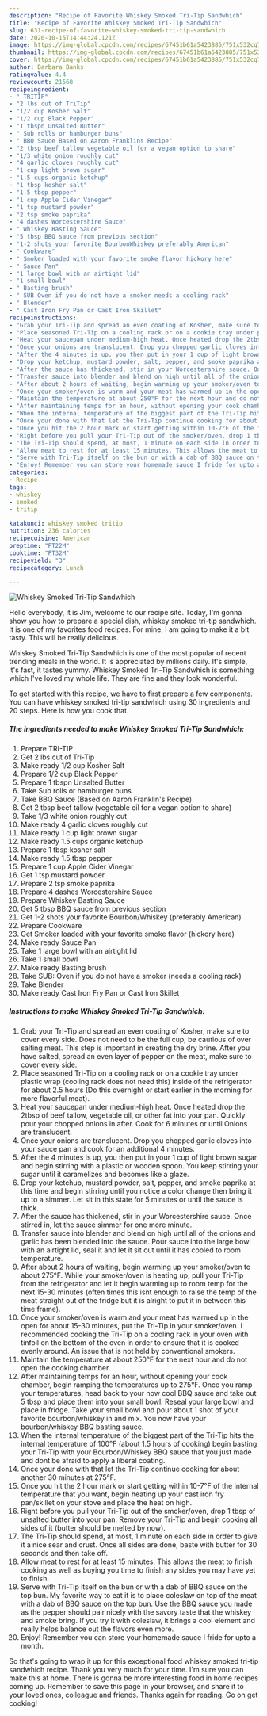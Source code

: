 ```yaml
---
description: "Recipe of Favorite Whiskey Smoked Tri-Tip Sandwhich"
title: "Recipe of Favorite Whiskey Smoked Tri-Tip Sandwhich"
slug: 631-recipe-of-favorite-whiskey-smoked-tri-tip-sandwhich
date: 2020-10-15T14:44:24.121Z
image: https://img-global.cpcdn.com/recipes/67451b61a5423885/751x532cq70/whiskey-smoked-tri-tip-sandwhich-recipe-main-photo.jpg
thumbnail: https://img-global.cpcdn.com/recipes/67451b61a5423885/751x532cq70/whiskey-smoked-tri-tip-sandwhich-recipe-main-photo.jpg
cover: https://img-global.cpcdn.com/recipes/67451b61a5423885/751x532cq70/whiskey-smoked-tri-tip-sandwhich-recipe-main-photo.jpg
author: Barbara Banks
ratingvalue: 4.4
reviewcount: 21568
recipeingredient:
- " TRITIP"
- "2 lbs cut of TriTip"
- "1/2 cup Kosher Salt"
- "1/2 cup Black Pepper"
- "1 tbspn Unsalted Butter"
- " Sub rolls or hamburger buns"
- " BBQ Sauce Based on Aaron Franklins Recipe"
- "2 tbsp beef tallow vegetable oil for a vegan option to share"
- "1/3 white onion roughly cut"
- "4 garlic cloves roughly cut"
- "1 cup light brown sugar"
- "1.5 cups organic ketchup"
- "1 tbsp kosher salt"
- "1.5 tbsp pepper"
- "1 cup Apple Cider Vinegar"
- "1 tsp mustard powder"
- "2 tsp smoke paprika"
- "4 dashes Worcestershire Sauce"
- " Whiskey Basting Sauce"
- "5 tbsp BBQ sauce from previous section"
- "1-2 shots your favorite BourbonWhiskey preferably American"
- " Cookware"
- " Smoker loaded with your favorite smoke flavor hickory here"
- " Sauce Pan"
- "1 large bowl with an airtight lid"
- "1 small bowl"
- " Basting brush"
- " SUB Oven if you do not have a smoker needs a cooling rack"
- " Blender"
- " Cast Iron Fry Pan or Cast Iron Skillet"
recipeinstructions:
- "Grab your Tri-Tip and spread an even coating of Kosher, make sure to cover every side. Does not need to be the full cup, be cautious of over salting meat. This step is important in creating the dry brine. After you have salted, spread an even layer of pepper on the meat, make sure to cover every side."
- "Place seasoned Tri-Tip on a cooling rack or on a cookie tray under plastic wrap (cooling rack does not need this) inside of the refrigerator for about 2.5 hours (Do this overnight or start earlier in the morning for more flavorful meat)."
- "Heat your saucepan under medium-high heat. Once heated drop the 2tbsp of beef tallow, vegetable oil, or other fat into your pan. Quickly pour your chopped onions in after. Cook for 6 minutes or until Onions are translucent."
- "Once your onions are translucent. Drop you chopped garlic cloves into your sauce pan and cook for an additional 4 minutes."
- "After the 4 minutes is up, you then put in your 1 cup of light brown sugar and begin stirring with a plastic or wooden spoon. You keep stirring your sugar until it caramelizes and becomes like a glaze."
- "Drop your ketchup, mustard powder, salt, pepper, and smoke paprika at this time and begin stirring until you notice a color change then bring it up to a simmer. Let sit in this state for 5 minutes or until the sauce is thick."
- "After the sauce has thickened, stir in your Worcestershire sauce. Once stirred in, let the sauce simmer for one more minute."
- "Transfer sauce into blender and blend on high until all of the onions and garlic has been blended into the sauce. Pour sauce into the large bowl with an airtight lid, seal it and let it sit out until it has cooled to room temperature."
- "After about 2 hours of waiting, begin warming up your smoker/oven to about 275°F. While your smoker/oven is heating up, pull your Tri-Tip from the refrigerator and let it begin warming up to room temp for the next 15-30 minutes (often times this isnt enough to raise the temp of the meat straight out of the fridge but it is alright to put it in between this time frame)."
- "Once your smoker/oven is warm and your meat has warmed up in the open for about 15-30 minutes, put the Tri-Tip in your smoker/oven. I recommended cooking the Tri-Tip on a cooling rack in your oven with tinfoil on the bottom of the oven in order to ensure that it is cooked evenly around. An issue that is not held by conventional smokers."
- "Maintain the temperature at about 250°F for the next hour and do not open the cooking chamber."
- "After maintaining temps for an hour, without opening your cook chamber, begin ramping the temperatures up to 275°F. Once you ramp your temperatures, head back to your now cool BBQ sauce and take out 5 tbsp and place them into your small bowl. Reseal your large bowl and place in fridge. Take your small bowl and pour about 1 shot of your favorite bourbon/whiskey in and mix. You now have your bourbon/whiskey BBQ basting sauce."
- "When the internal temperature of the biggest part of the Tri-Tip hits the internal temperature of 100°F (about 1.5 hours of cooking) begin basting your Tri-Tip with your Bourbon/Whiskey BBQ sauce that you just made and dont be afraid to apply a liberal coating."
- "Once your done with that let the Tri-Tip continue cooking for about another 30 minutes at 275°F."
- "Once you hit the 2 hour mark or start getting within 10-7°F of the internal temperature that you want, begin heating up your cast iron fry pan/skillet on your stove and place the heat on high."
- "Right before you pull your Tri-Tip out of the smoker/oven, drop 1 tbsp of unsalted butter into your pan. Remove your Tri-Tip and begin cooking all sides of it (butter should be melted by now)."
- "The Tri-Tip should spend, at most, 1 minute on each side in order to give it a nice sear and crust. Once all sides are done, baste with butter for 30 seconds and then take off."
- "Allow meat to rest for at least 15 minutes. This allows the meat to finish cooking as well as buying you time to finish any sides you may have yet to finish."
- "Serve with Tri-Tip itself on the bun or with a dab of BBQ sauce on the top bun. My favorite way to eat it is to place coleslaw on top of the meat with a dab of BBQ sauce on the top bun. Use the BBQ sauce you made as the pepper should pair nicely with the savory taste that the whiskey and smoke bring. If you try it with coleslaw, it brings a cool element and really helps balance out the flavors even more."
- "Enjoy! Remember you can store your homemade sauce I fride for upto a month."
categories:
- Recipe
tags:
- whiskey
- smoked
- tritip

katakunci: whiskey smoked tritip 
nutrition: 236 calories
recipecuisine: American
preptime: "PT22M"
cooktime: "PT32M"
recipeyield: "3"
recipecategory: Lunch

---
```



![Whiskey Smoked Tri-Tip Sandwhich](https://img-global.cpcdn.com/recipes/67451b61a5423885/751x532cq70/whiskey-smoked-tri-tip-sandwhich-recipe-main-photo.jpg)

Hello everybody, it is Jim, welcome to our recipe site. Today, I'm gonna show you how to prepare a special dish, whiskey smoked tri-tip sandwhich. It is one of my favorites food recipes. For mine, I am going to make it a bit tasty. This will be really delicious.

Whiskey Smoked Tri-Tip Sandwhich is one of the most popular of recent trending meals in the world. It is appreciated by millions daily. It's simple, it's fast, it tastes yummy. Whiskey Smoked Tri-Tip Sandwhich is something which I've loved my whole life. They are fine and they look wonderful.




To get started with this recipe, we have to first prepare a few components. You can have whiskey smoked tri-tip sandwhich using 30 ingredients and 20 steps. Here is how you cook that.

<!--inarticleads1-->

##### The ingredients needed to make Whiskey Smoked Tri-Tip Sandwhich:

1. Prepare  TRI-TIP
1. Get 2 lbs cut of Tri-Tip
1. Make ready 1/2 cup Kosher Salt
1. Prepare 1/2 cup Black Pepper
1. Prepare 1 tbspn Unsalted Butter
1. Take  Sub rolls or hamburger buns
1. Take  BBQ Sauce (Based on Aaron Franklin&#39;s Recipe)
1. Get 2 tbsp beef tallow (vegetable oil for a vegan option to share)
1. Take 1/3 white onion roughly cut
1. Make ready 4 garlic cloves roughly cut
1. Make ready 1 cup light brown sugar
1. Make ready 1.5 cups organic ketchup
1. Prepare 1 tbsp kosher salt
1. Make ready 1.5 tbsp pepper
1. Prepare 1 cup Apple Cider Vinegar
1. Get 1 tsp mustard powder
1. Prepare 2 tsp smoke paprika
1. Prepare 4 dashes Worcestershire Sauce
1. Prepare  Whiskey Basting Sauce
1. Get 5 tbsp BBQ sauce from previous section
1. Get 1-2 shots your favorite Bourbon/Whiskey (preferably American)
1. Prepare  Cookware
1. Get  Smoker loaded with your favorite smoke flavor (hickory here)
1. Make ready  Sauce Pan
1. Take 1 large bowl with an airtight lid
1. Take 1 small bowl
1. Make ready  Basting brush
1. Take  SUB: Oven if you do not have a smoker (needs a cooling rack)
1. Take  Blender
1. Make ready  Cast Iron Fry Pan or Cast Iron Skillet




<!--inarticleads2-->

##### Instructions to make Whiskey Smoked Tri-Tip Sandwhich:

1. Grab your Tri-Tip and spread an even coating of Kosher, make sure to cover every side. Does not need to be the full cup, be cautious of over salting meat. This step is important in creating the dry brine. After you have salted, spread an even layer of pepper on the meat, make sure to cover every side.
1. Place seasoned Tri-Tip on a cooling rack or on a cookie tray under plastic wrap (cooling rack does not need this) inside of the refrigerator for about 2.5 hours (Do this overnight or start earlier in the morning for more flavorful meat).
1. Heat your saucepan under medium-high heat. Once heated drop the 2tbsp of beef tallow, vegetable oil, or other fat into your pan. Quickly pour your chopped onions in after. Cook for 6 minutes or until Onions are translucent.
1. Once your onions are translucent. Drop you chopped garlic cloves into your sauce pan and cook for an additional 4 minutes.
1. After the 4 minutes is up, you then put in your 1 cup of light brown sugar and begin stirring with a plastic or wooden spoon. You keep stirring your sugar until it caramelizes and becomes like a glaze.
1. Drop your ketchup, mustard powder, salt, pepper, and smoke paprika at this time and begin stirring until you notice a color change then bring it up to a simmer. Let sit in this state for 5 minutes or until the sauce is thick.
1. After the sauce has thickened, stir in your Worcestershire sauce. Once stirred in, let the sauce simmer for one more minute.
1. Transfer sauce into blender and blend on high until all of the onions and garlic has been blended into the sauce. Pour sauce into the large bowl with an airtight lid, seal it and let it sit out until it has cooled to room temperature.
1. After about 2 hours of waiting, begin warming up your smoker/oven to about 275°F. While your smoker/oven is heating up, pull your Tri-Tip from the refrigerator and let it begin warming up to room temp for the next 15-30 minutes (often times this isnt enough to raise the temp of the meat straight out of the fridge but it is alright to put it in between this time frame).
1. Once your smoker/oven is warm and your meat has warmed up in the open for about 15-30 minutes, put the Tri-Tip in your smoker/oven. I recommended cooking the Tri-Tip on a cooling rack in your oven with tinfoil on the bottom of the oven in order to ensure that it is cooked evenly around. An issue that is not held by conventional smokers.
1. Maintain the temperature at about 250°F for the next hour and do not open the cooking chamber.
1. After maintaining temps for an hour, without opening your cook chamber, begin ramping the temperatures up to 275°F. Once you ramp your temperatures, head back to your now cool BBQ sauce and take out 5 tbsp and place them into your small bowl. Reseal your large bowl and place in fridge. Take your small bowl and pour about 1 shot of your favorite bourbon/whiskey in and mix. You now have your bourbon/whiskey BBQ basting sauce.
1. When the internal temperature of the biggest part of the Tri-Tip hits the internal temperature of 100°F (about 1.5 hours of cooking) begin basting your Tri-Tip with your Bourbon/Whiskey BBQ sauce that you just made and dont be afraid to apply a liberal coating.
1. Once your done with that let the Tri-Tip continue cooking for about another 30 minutes at 275°F.
1. Once you hit the 2 hour mark or start getting within 10-7°F of the internal temperature that you want, begin heating up your cast iron fry pan/skillet on your stove and place the heat on high.
1. Right before you pull your Tri-Tip out of the smoker/oven, drop 1 tbsp of unsalted butter into your pan. Remove your Tri-Tip and begin cooking all sides of it (butter should be melted by now).
1. The Tri-Tip should spend, at most, 1 minute on each side in order to give it a nice sear and crust. Once all sides are done, baste with butter for 30 seconds and then take off.
1. Allow meat to rest for at least 15 minutes. This allows the meat to finish cooking as well as buying you time to finish any sides you may have yet to finish.
1. Serve with Tri-Tip itself on the bun or with a dab of BBQ sauce on the top bun. My favorite way to eat it is to place coleslaw on top of the meat with a dab of BBQ sauce on the top bun. Use the BBQ sauce you made as the pepper should pair nicely with the savory taste that the whiskey and smoke bring. If you try it with coleslaw, it brings a cool element and really helps balance out the flavors even more.
1. Enjoy! Remember you can store your homemade sauce I fride for upto a month.




So that's going to wrap it up for this exceptional food whiskey smoked tri-tip sandwhich recipe. Thank you very much for your time. I'm sure you can make this at home. There is gonna be more interesting food in home recipes coming up. Remember to save this page in your browser, and share it to your loved ones, colleague and friends. Thanks again for reading. Go on get cooking!
